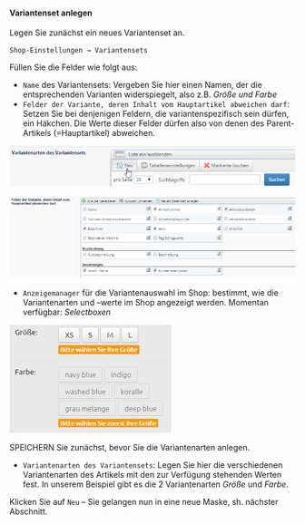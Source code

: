 #### Variantenset anlegen

Legen Sie zunächst ein neues Variantenset an.

    Shop-Einstellungen → Variantensets

Füllen Sie die Felder wie folgt aus:
* `Name` des Variantensets: Vergeben Sie hier einen Namen, der die entsprechenden Varianten widerspiegelt, also z.B. *Größe und Farbe*
* `Felder der Variante, deren Inhalt vom Hauptartikel abweichen darf`: Setzen Sie bei denjenigen Feldern, die variantenspezifisch sein dürfen, ein Häkchen. Die Werte dieser Felder dürfen also von denen des Parent-Artikels (=Hauptartikel) abweichen.

![](bild30.png)

![](bild31.png)

* ```Anzeigemanager``` für die Variantenauswahl im Shop: bestimmt, wie die Variantenarten und –werte im Shop angezeigt werden. Momentan verfügbar: *Selectboxen*

![](bild32.png)

SPEICHERN Sie zunächst, bevor Sie die Variantenarten anlegen.
* ```Variantenarten des Variantensets```: Legen Sie hier die verschiedenen Variantenarten des Artikels mit den zur Verfügung stehenden Werten fest. In unserem Beispiel gibt es die 2 Variantenarten *Größe* und *Farbe*.

Klicken Sie auf ```Neu``` – Sie gelangen nun in eine neue Maske, sh. nächster Abschnitt.

